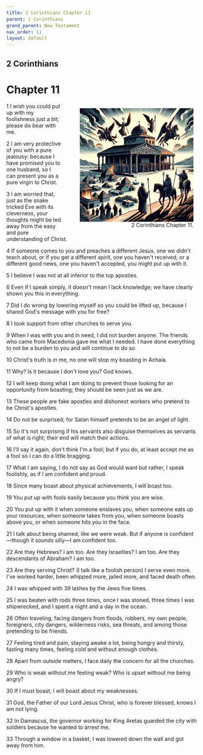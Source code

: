 ```yaml
---
title: 2 Corinthians Chapter 11
parent: 2 Corinthians
grand_parent: New Testament
nav_order: 11
layout: default
---
```


## 2 Corinthians

# Chapter 11

<figure style="float: right; margin-right: 10px;">
    <img src="/assets/Image/2 Corinthians/500/11.jpg" alt="2 Corinthians Chapter 11" style="width: 300px; height: 300px; float: right;padding-left: 10px;"/>
    <figcaption style="clear: both;text-align: right;">2 Corinthians Chapter 11.</figcaption>
</figure>
1 I wish you could put up with my foolishness just a bit; please do bear with me.

2 I am very protective of you with a pure jealousy: because I have promised you to one husband, so I can present you as a pure virgin to Christ.

3 I am worried that, just as the snake tricked Eve with its cleverness, your thoughts might be led away from the easy and pure understanding of Christ.

4 If someone comes to you and preaches a different Jesus, one we didn't teach about, or if you get a different spirit, one you haven't received, or a different good news, one you haven't accepted, you might put up with it.

5 I believe I was not at all inferior to the top apostles.

6 Even if I speak simply, it doesn't mean I lack knowledge; we have clearly shown you this in everything.

7 Did I do wrong by lowering myself so you could be lifted up, because I shared God's message with you for free?

8 I took support from other churches to serve you.

9 When I was with you and in need, I did not burden anyone. The friends who came from Macedonia gave me what I needed. I have done everything to not be a burden to you and will continue to do so.

10 Christ's truth is in me, no one will stop my boasting in Achaia.

11 Why? Is it because I don't love you? God knows.

12 I will keep doing what I am doing to prevent those looking for an opportunity from boasting; they should be seen just as we are.

13 These people are fake apostles and dishonest workers who pretend to be Christ's apostles.

14 Do not be surprised; for Satan himself pretends to be an angel of light.

15 So it's not surprising if his servants also disguise themselves as servants of what is right; their end will match their actions.

16 I'll say it again, don't think I'm a fool; but if you do, at least accept me as a fool so I can do a little bragging.

17 What I am saying, I do not say as God would want but rather, I speak foolishly, as if I am confident and proud.

18 Since many boast about physical achievements, I will boast too.

19 You put up with fools easily because you think you are wise.

20 You put up with it when someone enslaves you, when someone eats up your resources, when someone takes from you, when someone boasts above you, or when someone hits you in the face.

21 I talk about being shamed, like we were weak. But if anyone is confident—though it sounds silly—I am confident too.

22 Are they Hebrews? I am too. Are they Israelites? I am too. Are they descendants of Abraham? I am too.

23 Are they serving Christ? (I talk like a foolish person) I serve even more. I've worked harder, been whipped more, jailed more, and faced death often.

24 I was whipped with 39 lashes by the Jews five times.

25 I was beaten with rods three times, once I was stoned, three times I was shipwrecked, and I spent a night and a day in the ocean.

26 Often traveling, facing dangers from floods, robbers, my own people, foreigners, city dangers, wilderness risks, sea threats, and among those pretending to be friends.

27 Feeling tired and pain, staying awake a lot, being hungry and thirsty, fasting many times, feeling cold and without enough clothes.

28 Apart from outside matters, I face daily the concern for all the churches.

29 Who is weak without me feeling weak? Who is upset without me being angry?

30 If I must boast, I will boast about my weaknesses.

31 God, the Father of our Lord Jesus Christ, who is forever blessed, knows I am not lying.

32 In Damascus, the governor working for King Aretas guarded the city with soldiers because he wanted to arrest me.

33 Through a window in a basket, I was lowered down the wall and got away from him.


